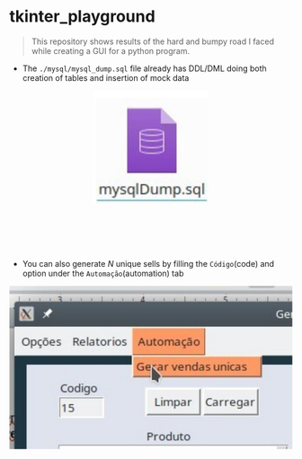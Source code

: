 # tkinter_playground


> This repository shows results of the hard and bumpy road I faced while creating a GUI for a python program. 






- The `./mysql/mysql_dump.sql` file already has DDL/DML doing both creation of tables and insertion of mock data

<div align="center">

![image](./.src/mysql_dump.png)
</div>

<br></br>
<br></br>

- You can also generate *N* unique sells by filling the `Código`(code) and option under the `Automação`(automation) tab


<div align="center">

![image](./.src/sell_gen.png)
</div>